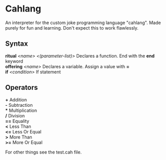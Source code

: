 # Cahlang

An interpreter for the custom joke programming language "cahlang".
Made purely for fun and learning. Don't expect this to work flawlessly.

## Syntax

**ritual** _\<name\>_ _\<(parameter-list)\>_  Declares a function. End with the **end** keyword \
**offering** _\<name\>_  Declares a variable. Assign a value with **=** \
**if** _\<condition\>_  If statement

## Operators

**+**  Addition \
**-**  Subtraction \
**\***  Multiplication \
**/**  Division \
**==**  Equality \
**<** Less Than \
**<=** Less Or Equal \
**>** More Than \
**>=** More Or Equal

For other things see the test.cah file.
